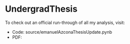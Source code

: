 # UndergradThesis

To check out an official run-through of all my analysis, visit:
- Code: source/emanuelAzconaThesisUpdate.pynb
- PDF:

